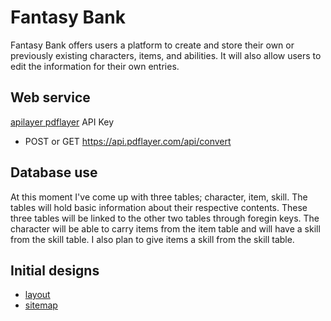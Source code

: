 # Fantasy Bank
Fantasy Bank offers users a platform to create and store their own or previously existing characters, items, and abilities.  It will also allow users to edit the information for their own entries.

## Web service
[apilayer pdflayer](https://pdflayer.com/) API Key

- POST or GET https://api.pdflayer.com/api/convert

## Database use
At this moment I've come up with three tables; character, item, skill. The tables will hold basic information about their respective contents. These three tables will be linked to the other two tables through foregin keys. The character will be able to carry items from the item table and will have a skill from the skill table. I also plan to give items a skill from the skill table.

## Initial designs
- [layout](./pageLayout.jpg)
- [sitemap](./siteMap.jpg)
